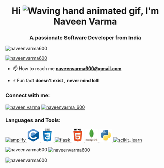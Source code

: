 <h1 align="center">Hi <img src="https://raw.githubusercontent.com/nixin72/nixin72/master/wave.gif" 
         alt="Waving hand animated gif"
         height="45"
         width="45" />, I'm Naveen Varma</h1>
<h3 align="center">A passionate Software Developer from India</h3>

<p align="left"> <img src="https://komarev.com/ghpvc/?username=naveenvarma600&label=Profile%20views&color=0e75b6&style=flat" alt="naveenvarma600" /> </p>

<p align="left"> <a href="https://github.com/ryo-ma/github-profile-trophy"><img src="https://github-profile-trophy.vercel.app/?username=naveenvarma600" alt="naveenvarma600" /></a> </p>

- 📫 How to reach me **naveenvarma600@gmail.com**

- ⚡ Fun fact **doesn't exist , never mind loll**

<h3 align="left">Connect with me:</h3>
<p align="left">
<a href="https://www.linkedin.com/in/naveen-varma-0b57871b9/" target="blank"><img align="center" src="https://raw.githubusercontent.com/rahuldkjain/github-profile-readme-generator/master/src/images/icons/Social/linked-in-alt.svg" alt="naveen varma" height="30" width="40" /></a>
<a href="https://instagram.com/naveenvarma_600" target="blank"><img align="center" src="https://raw.githubusercontent.com/rahuldkjain/github-profile-readme-generator/master/src/images/icons/Social/instagram.svg" alt="naveenvarma_600" height="30" width="40" /></a>
</p>

<h3 align="left">Languages and Tools:</h3>
<p align="left"> <a href="https://aws.amazon.com/amplify/" target="_blank"> <img src="https://docs.amplify.aws/assets/logo-dark.svg" alt="amplify" width="40" height="40"/> </a> <a href="https://www.cprogramming.com/" target="_blank"> <img src="https://raw.githubusercontent.com/devicons/devicon/master/icons/c/c-original.svg" alt="c" width="40" height="40"/> </a> <a href="https://www.w3schools.com/css/" target="_blank"> <img src="https://raw.githubusercontent.com/devicons/devicon/master/icons/css3/css3-original-wordmark.svg" alt="css3" width="40" height="40"/> </a> <a href="https://flask.palletsprojects.com/" target="_blank"> <img src="https://www.vectorlogo.zone/logos/pocoo_flask/pocoo_flask-icon.svg" alt="flask" width="40" height="40"/> </a> <a href="https://www.w3.org/html/" target="_blank"> <img src="https://raw.githubusercontent.com/devicons/devicon/master/icons/html5/html5-original-wordmark.svg" alt="html5" width="40" height="40"/> </a> <a href="https://www.mongodb.com/" target="_blank"> <img src="https://raw.githubusercontent.com/devicons/devicon/master/icons/mongodb/mongodb-original-wordmark.svg" alt="mongodb" width="40" height="40"/> </a> <a href="https://www.python.org" target="_blank"> <img src="https://raw.githubusercontent.com/devicons/devicon/master/icons/python/python-original.svg" alt="python" width="40" height="40"/> </a> <a href="https://scikit-learn.org/" target="_blank"> <img src="https://upload.wikimedia.org/wikipedia/commons/0/05/Scikit_learn_logo_small.svg" alt="scikit_learn" width="40" height="40"/> </a> </p>

<p><img align="left" src="https://github-readme-stats.vercel.app/api/top-langs?username=naveenvarma600&show_icons=true&locale=en&layout=compact" alt="naveenvarma600" /></p>

<p>&nbsp;<img align="center" src="https://github-readme-stats.vercel.app/api?username=naveenvarma600&show_icons=true&locale=en" alt="naveenvarma600" /></p>

<p><img align="center" src="https://github-readme-streak-stats.herokuapp.com/?user=naveenvarma600&" alt="naveenvarma600" /></p>
